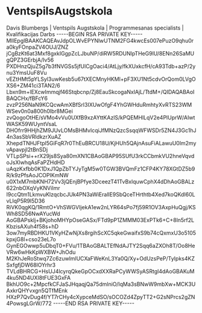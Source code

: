 # VentspilsAugstskola
Davis Blumbergs | Ventspils Augstskola | Programmesanas specialists | Kvalifikacijas Darbs
-----BEGIN RSA PRIVATE KEY-----
MIIEpgIBAAKCAQEAvJdpOLWvEPYNlwUTNM2FG4kwcEs007ePuzO9qhu0ra0kyFOnpaZV4OUJ/ZNZ
jCgBzKt6at3Mxf8gxkIGgpZcLJbuNP/diRW5RDUNlpTHeG9lU/8ENn26SaMUgQPZ3GErbjA/Iv56
PXDHnzQjuZ5g7b3fNVGSs5jfUlCgOaci4/AtLjy/fkXUxkcfH/cA93Tdb+azP/2ynu3YmsUuF8Vu
vEZtHMt5pYLSyl3uwKesb5u67tXECMnyHKMl+pF3XU1Nt5cdvOrQom0LVgOXS6+ZM41ci3TAN2/6
Lbxn9m+lEXcwImmqjf46Stqbcnp/Zj8EauSkcogaNxlAjL/TtdM+/QIDAQABAoIBAQCHx/fBFcY6
zvzP256NaN9KCQcwAmXBfSrl3IXUwOfgF4YhGWHduRmhtyXvRTS23WMWSev0n0a800h0lbr8MGei
zvQogoOtHE/sVMo4vVu0UXfB9xzAYttKAzlS/kPQEMHlLqV2e4PlUprW/AIwtWASK59WUyntVsaL
DHOfrr9HHjhZM9JUvLOMsBHMvlcqiJfMNzQzcSsqqWFWSDr5ZN4J3Gc1hJ4n3asSbVRldkzrXuAZ
XhepdTNHJFtpl5GiFqR7r0ThEuBRCU18U/KjHUh5QAjnAsuFiALawuU0lm2myvApavpjI2tBnSDj
VTLpSPsi++rX29js8Sya80mXN1CBAoGBAP95SUfU3rkCCbmkVU2hneVqvdoJsXlwhqAsFaPZHdHD
uAqzKxfbb0K1DxJ1QpZbTYJyTgM5w0TGW3BVQmFz1CFP4KY78XGtDZ5b9R/k9zPfsAoJCOPIKmNW
u0X1xM7mbKNH72Vv3jQEnjBPfye3DceezT41TvBxlquwCphX4dDhAoGBALz622nbOXqVyKNViImr
I9ccQtm1LkmvuKlzqcbcJUk4PN3aWiErallE9SbQceTHrthtb4Xed7koQKdI60LvLIqP5R9l5D36
RiVK0qgKQ/1RmtO+VhSWGVIjekA1ew2nLYR64sPo7fj59R1OV3AxpHuQgj/KSWh8SD56NwAYucWd
AoGBAPsklj+BKjohoMHYpOseGASx/FTd9pP1ZMMM03ExPTk6+C+8ln5rf2LKbzisAXuh4f58s+hD
3ow7myRBDHKU1VKyHZwNjXs8rgihScXC5qkeGwaifxS9b74cQxmxU3o5105kpxjG8l+cso23eL7o
GynEGOwwp5uDbqT0+FVu/1TBAoGBALTEfNdAJTY2Sqq6aZXOh8T/Oo8HeVRw6wHkKpWXBW+JhOdu
M2KhJeRoStwq7Zc6zuwlmlUCXaFWeKnL3Ya0Q/Xy+OdUzsPeP/TyIpks4KZSxfgfjDW68lOYrhr3
TVLdBHRCG+HsUJ4lcyrqQkeGpOCxdXXRaPCyWWSyASRtgl4dAoGBAKuM4ku5ND4UXI8tFUE3GxFA
BkhUO9c+2MpcfkCFJaSJHqaqjQa75dmlniO/IqMa3sBNwW9mbXw+MCK3UAxkrQHYvxgn5QTfMEnk
HXzP7QvDug4f/YT7rCHy4cXypceMdSO/sOCOZd4ZpyTT2+G2sNPrcs2gZN4PowsgLGrW/772
-----END RSA PRIVATE KEY-----
